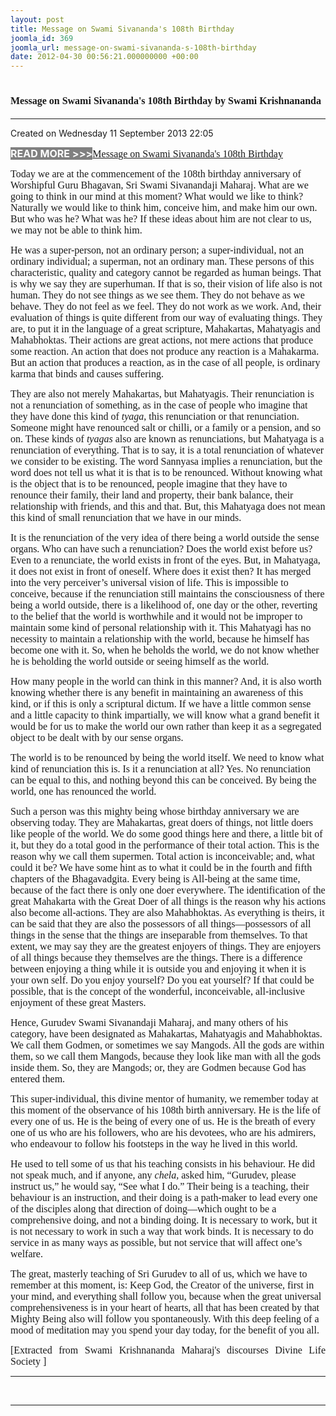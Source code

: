 ```yaml
---
layout: post
title: Message on Swami Sivananda's 108th Birthday
joomla_id: 369
joomla_url: message-on-swami-sivananda-s-108th-birthday
date: 2012-04-30 00:56:21.000000000 +00:00
---
```

<h1 itemprop="name"><span style="font-size: 12pt; font-family: book antiqua,palatino;">Message on Swami Sivananda's 108th Birthday by Swami Krishnananda</span></h1>
<hr />
<p>Created on Wednesday 11 September 2013 22:05</p>
<div id="discText">
<div id="discText">
<div id="discText">
<div id="discText">
<div id="discText">
<div id="discText">
<div id="discText">
<div id="discText">
<div id="discText">
<div id="discText">
<div id="discText">
<div id="discText">
<div id="discText">
<p><span style="font-size: 12pt;"><span style="background-color: #ffffff; color: #333333;"><span style="background-color: #808080; color: #ffffff;"><strong>READ MORE &gt;&gt;&gt;</strong></span></span></span><a href="http://www.swami-krishnananda.org/disc/disc_102.html"><span style="font-size: 12pt; font-family: book antiqua,palatino;"></span></a><a href="http://www.swami-krishnananda.org/disc/disc_107.html"><span style="font-size: 12pt; font-family: book antiqua,palatino;">Message on Swami Sivananda's 108th Birthday</span></a></p>
<div id="discText">
<div id="discText">
<div id="discText">
<div id="discText">
<div id="discText">
<div id="discText">
<div id="discText">
<div id="discText">
<div id="discText">
<div id="discText">
<div id="discText">
<div id="discText">
<div id="discText">
<div id="discText">
<div id="discText2">
<div id="discText">
<div id="discText">
<div id="discText">
<div id="discText">
<div id="discText">
<div id="discText">
<div id="discText">
<div id="discText">
<div id="discText"><span itemprop="author" itemscope="" itemtype="http://schema.org/Person"><span itemprop="name"></span></span>
<div id="discText">
<div id="discText"><span itemprop="articleBody"><span itemprop="author" itemscope="" itemtype="http://schema.org/Person"><span itemprop="name"></span></span></span>
<div id="discText"><span itemprop="articleBody"><span itemprop="author" itemscope="" itemtype="http://schema.org/Person"><span itemprop="name"></span></span></span><span itemprop="author" itemscope="" itemtype="http://schema.org/Person"><span itemprop="name"></span></span>
<div id="discText">
<div id="discText">
<div id="discText">
<div id="discText">
<div id="discText">
<div id="discText">
<div id="discText">
<div id="discText"><span itemprop="articleBody">
<p><span style="font-size: 12pt; font-family: book antiqua,palatino;">Today we are at the commencement of the 108th <span id="adtext_3" class="adtext">birthday anniversary</span> of Worshipful Guru Bhagavan, Sri Swami Sivanandaji Maharaj. What are we going to think in our mind at this moment? What would we like to think? Naturally we would like to think him, conceive him, and make him our own. But who was he? What was he? If these ideas about him are not clear to us, we may not be able to think him.</span></p>
<p><span style="font-size: 12pt; font-family: book antiqua,palatino;">He was a super-person, not an ordinary person; a super-individual, not an ordinary individual; a superman, not an ordinary man. These persons of this characteristic, quality and category cannot be regarded as <span id="adtext_6" class="adtext">human beings</span>. That is why we say they are superhuman. If that is so, their vision of life also is not human. They do not see things as we see them. They do not behave as we behave. They do not feel as we feel. They do not work as we work. And, their evaluation of things is quite different from our way of evaluating things. They are, to put it in the language of a great scripture, Mahakartas, Mahatyagis and Mahabhoktas. Their actions are great actions, not mere actions that produce some reaction. An action that does not produce any reaction is a Mahakarma. But an action that produces a reaction, as in the case of all people, is ordinary karma that binds and causes suffering.</span></p>
<p><span style="font-size: 12pt; font-family: book antiqua,palatino;">They are also not merely Mahakartas, but Mahatyagis. Their renunciation is not a renunciation of something, as in the case of people who imagine that they have done this kind of <em>tyaga</em>, this renunciation or that renunciation. Someone might have renounced salt or chilli, or a family or a pension, and so on. These kinds of <em>tyagas</em> also are known as renunciations, but Mahatyaga is a renunciation of everything. That is to say, it is a total renunciation of whatever we consider to be existing. The word Sannyasa implies a renunciation, but the word does not tell us what it is that is to be renounced. Without knowing what is the object that is to be renounced, people imagine that they have to renounce their family, their <span id="adtext_1" class="adtext">land and property</span>, their bank balance, their relationship with friends, and this and that. But, this Mahatyaga does not mean this kind of small renunciation that we have in our minds.</span></p>
<p><span style="font-size: 12pt; font-family: book antiqua,palatino;">It is the renunciation of the very idea of there being a <span id="adtext_4" class="adtext">world outside</span> the sense organs. Who can have such a renunciation? Does the world exist before us? Even to a renunciate, the world exists in front of the eyes. But, in Mahatyaga, it does not exist in front of oneself. Where does it exist then? It has merged into the very perceiver’s universal vision of life. This is impossible to conceive, because if the renunciation still maintains the consciousness of there being a world outside, there is a likelihood of, one day or the other, reverting to the belief that the world is worthwhile and it would not be improper to maintain some kind of personal relationship with it. This Mahatyagi has no necessity to maintain a relationship with the world, because he himself has become one with it. So, when he beholds the world, we do not know whether he is beholding the world outside or seeing himself as the world.</span></p>
<p><span style="font-size: 12pt; font-family: book antiqua,palatino;">How many people in the world can think in this manner? And, it is also worth knowing whether there is any benefit in maintaining an awareness of this kind, or if this is only a scriptural dictum. If we have a little common sense and a little capacity to think impartially, we will know what a grand benefit it would be for us to make the world our own rather than keep it as a segregated object to be dealt with by our <span id="adtext_5" class="adtext">sense organs</span>.</span></p>
<p><span style="font-size: 12pt; font-family: book antiqua,palatino;">The world is to be renounced by being the world itself. We need to know what kind of renunciation this is. Is it a renunciation at all? Yes. No renunciation can be equal to this, and nothing beyond this can be conceived. By being the world, one has renounced the world.</span></p>
<p><span style="font-size: 12pt; font-family: book antiqua,palatino;">Such a person was this mighty being whose birthday anniversary we are observing today. They are Mahakartas, great doers of things, not little doers like people of the world. We do some good things here and there, a little bit of it, but they do a total good in the performance of their total action. This is the reason why we call them supermen. Total action is inconceivable; and, what could it be? We have some hint as to what it could be in the fourth and fifth chapters of the Bhagavadgita. Every being is All-being at the same time, because of the fact there is only one doer everywhere. The identification of the great Mahakarta with the Great Doer of all things is the reason why his actions also become all-actions. They are also Mahabhoktas. As everything is theirs, it can be said that they are also the possessors of all things—possessors of all things in the sense that the things are inseparable from themselves. To that extent, we may say they are the greatest enjoyers of things. They are enjoyers of all things because they themselves are the things. There is a difference between enjoying a thing while it is outside you and enjoying it when it is your own self. Do you enjoy yourself? Do you eat yourself? If that could be possible, that is the concept of the wonderful, inconceivable, all-inclusive enjoyment of these great Masters.</span></p>
<p><span style="font-size: 12pt; font-family: book antiqua,palatino;">Hence, Gurudev Swami Sivanandaji Maharaj, and many others of his category, have been designated as Mahakartas, Mahatyagis and Mahabhoktas. We call them Godmen, or sometimes we say Mangods. All the gods are within them, so we call them Mangods, because they look like man with all the gods inside them. So, they are Mangods; or, they are Godmen because God has entered them.</span></p>
<p><span style="font-size: 12pt; font-family: book antiqua,palatino;">This super-individual, this divine mentor of humanity, we remember today at this moment of the observance of his 108th birth anniversary. He is the life of every one of us. He is the being of every one of us. He is the breath of every one of us who are his followers, who are his devotees, who are his admirers, who endeavour to follow his footsteps in the way he lived in this world.</span></p>
<p><span style="font-size: 12pt; font-family: book antiqua,palatino;">He used to tell some of us that his teaching consists in his behaviour. He did not speak much, and if anyone, any <em>chela,</em> asked him, “Gurudev, please instruct us,” he would say, “See what I do.” Their being is a teaching, their behaviour is an instruction, and their doing is a path-maker to lead every one of the disciples along that direction of doing—which ought to be a comprehensive doing, and not a binding doing. It is necessary to work, but it is not necessary to work in such a way that work binds. It is necessary to do service in as many ways as possible, but not service that will affect one’s welfare.</span></p>
<p><span style="font-size: 12pt; font-family: book antiqua,palatino;">The great, masterly teaching of Sri Gurudev to all of us, which we have to remember at this moment, is: Keep God, the Creator of the universe, first in your mind, and everything shall follow you, because when the great universal comprehensiveness is in your heart of hearts, all that has been created by that Mighty Being also will follow you spontaneously. With this deep feeling of a mood of meditation may you spend your day today, for the benefit of you all.</span></p>
</span></div>
<span itemprop="articleBody"></span></div>
<span itemprop="articleBody"></span></div>
<span itemprop="articleBody"></span></div>
<span itemprop="articleBody"></span></div>
<span itemprop="articleBody"></span></div>
<span itemprop="articleBody"></span><span itemprop="articleBody"></span><span itemprop="articleBody"></span></div>
<span itemprop="articleBody"></span></div>
</div>
</div>
<span itemprop="articleBody"></span></div>
<span itemprop="articleBody"></span></div>
</div>
</div>
</div>
</div>
</div>
</div>
</div>
</div>
</div>
</div>
</div>
</div>
</div>
</div>
</div>
</div>
</div>
</div>
</div>
</div>
</div>
</div>
</div>
</div>
</div>
</div>
</div>
</div>
</div>
</div>
</div>
</div>
</div>
</div>
</div>
</div>
<p style="text-align: justify; line-height: normal;"><span style="font-size: 12pt; font-family: verdana,geneva;">[Extracted from Swami Krishnananda Maharaj's discourses Divine Life Society ]</span></p>
<hr />
<p>&nbsp;</p>
<hr />
<p>&nbsp;</p>
<div style="position: absolute; left: -40px; top: -25px; width: 1px; height: 1px; overflow: hidden;" data-mce-bogus="1" class="mcePaste" id="_mcePaste">
<h1>The Gospel of the Bhagavadgita</h1>
</div>
